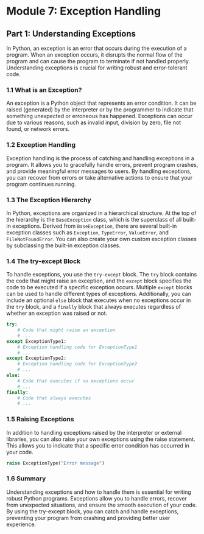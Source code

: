 # Module 7: Exception Handling

## Part 1: Understanding Exceptions

In Python, an exception is an error that occurs during the execution of a program. When an exception occurs, it disrupts the normal
flow of the program and can cause the program to terminate if not handled properly. Understanding exceptions is crucial for writing 
robust and error-tolerant code.

### 1.1 What is an Exception?

An exception is a Python object that represents an error condition. It can be raised (generated) by the interpreter or by the programmer
to indicate that something unexpected or erroneous has happened. Exceptions can occur due to various reasons, such as invalid input,
division by zero, file not found, or network errors.

### 1.2 Exception Handling

Exception handling is the process of catching and handling exceptions in a program. It allows you to gracefully handle errors, 
prevent program crashes, and provide meaningful error messages to users. By handling exceptions, you can recover from errors or take 
alternative actions to ensure that your program continues running.

### 1.3 The Exception Hierarchy

In Python, exceptions are organized in a hierarchical structure. At the top of the hierarchy is the `BaseException` class, which 
is the superclass of all built-in exceptions. Derived from `BaseException`, there are several built-in exception classes such as 
`Exception`, `TypeError`, `ValueError`, and `FileNotFoundError`. You can also create your own custom exception classes by subclassing 
the built-in exception classes.

### 1.4 The try-except Block

To handle exceptions, you use the `try-except` block. The `try` block contains the code that might raise an exception, and the `except`
block specifies the code to be executed if a specific exception occurs. Multiple `except` blocks can be used to handle different types
of exceptions. Additionally, you can include an optional `else` block that executes when no exceptions occur in the `try` block, 
and a `finally` block that always executes regardless of whether an exception was raised or not.

```python
try:
    # Code that might raise an exception
    # ...
except ExceptionType1:
    # Exception handling code for ExceptionType1
    # ...
except ExceptionType2:
    # Exception handling code for ExceptionType2
    # ...
else:
    # Code that executes if no exceptions occur
    # ...
finally:
    # Code that always executes
    # ...
```

### 1.5 Raising Exceptions
In addition to handling exceptions raised by the interpreter or external libraries, you can also raise your own exceptions using 
the raise statement. This allows you to indicate that a specific error condition has occurred in your code.

```python
raise ExceptionType("Error message")
```

### 1.6 Summary
Understanding exceptions and how to handle them is essential for writing robust Python programs. Exceptions allow you to handle errors,
recover from unexpected situations, and ensure the smooth execution of your code. By using the try-except block, you can catch and 
handle exceptions, preventing your program from crashing and providing better user experience.